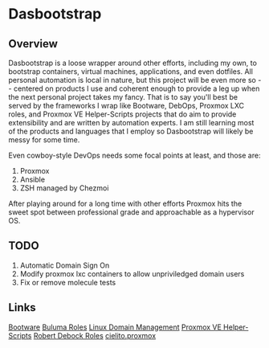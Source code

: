 # Dasbootstrap

## Overview

Dasbootstrap is a loose wrapper around other efforts, including my own, to bootstrap containers, virtual machines, applications, and even dotfiles.  All personal automation is local in nature, but this project will be even more so -- centered on products I use and coherent enough to provide a leg up when the next personal project takes my fancy.  That is to say you'll best be served by the frameworks I wrap like Bootware, DebOps, Proxmox LXC roles, and Proxmox VE Helper-Scripts projects that do aim to provide extensibility and are written by automation experts.  I am still learning most of the products and languages that I employ so Dasbootstrap will likely be messy for some time.

Even cowboy-style DevOps needs some focal points at least, and those are:

1. Proxmox
2. Ansible
3. ZSH managed by Chezmoi

After playing around for a long time with other efforts Proxmox hits the sweet spot between professional grade and approachable as a hypervisor OS.  

## TODO

1. Automatic Domain Sign On
2. Modify proxmox lxc containers to allow unpriviledged domain users
3. Fix or remove molecule tests

## Links

[Bootware](https://github.com/scruffaluff/bootware)
[Buluma Roles](https://galaxy.ansible.com/ui/repo/published/buluma/roles/docs/)
[Linux Domain Management](https://github.com/EddyMaestroDev/linux_domain_mgmt)
[Proxmox VE Helper-Scripts](https://tteck.github.io/Proxmox/)
[Robert Debock Roles](https://robertdebock.nl/ansible.html)
[cielito.proxmox](https://galaxy.ansible.com/ui/repo/published/cielito/proxmox/content/role/create_lxc/)